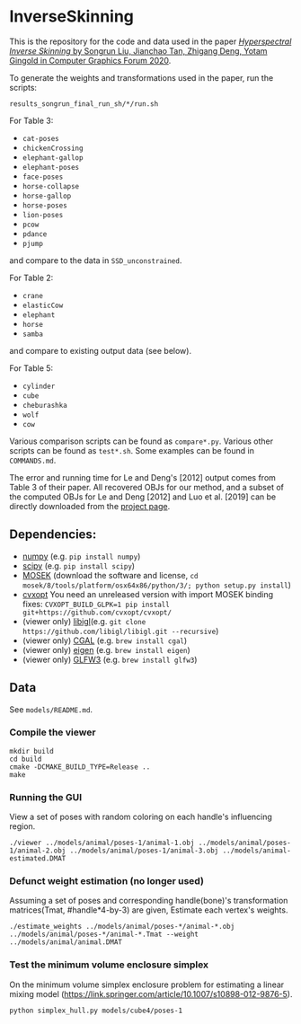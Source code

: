 # InverseSkinning

This is the repository for the code and data used in the paper [*Hyperspectral Inverse Skinning* by Songrun Liu, Jianchao Tan, Zhigang Deng, Yotam Gingold in Computer Graphics Forum 2020](https://cragl.cs.gmu.edu/hyperskinning/).

To generate the weights and transformations used in the paper, run the scripts:

    results_songrun_final_run_sh/*/run.sh

For Table 3:

* `cat-poses`
* `chickenCrossing`
* `elephant-gallop`
* `elephant-poses`
* `face-poses`
* `horse-collapse`
* `horse-gallop`
* `horse-poses`
* `lion-poses`
* `pcow`
* `pdance`
* `pjump`

and compare to the data in `SSD_unconstrained`.

For Table 2:

* `crane`
* `elasticCow`
* `elephant`
* `horse`
* `samba`

and compare to existing output data (see below).

For Table 5:

* `cylinder`
* `cube`
* `cheburashka`
* `wolf`
* `cow`

Various comparison scripts can be found as `compare*.py`.
Various other scripts can be found as `test*.sh`.
Some examples can be found in `COMMANDS.md`.

The error and running time for Le and Deng's [2012] output comes from Table 3 of their paper. All recovered OBJs for our method, and a subset of the computed OBJs for Le and Deng [2012] and Luo et al. [2019] can be directly downloaded from the [project page](https://cragl.cs.gmu.edu/hyperskinning/).

## Dependencies:

- [numpy](http://www.numpy.org/) (e.g. `pip install numpy`)
- [scipy](https://www.scipy.org/) (e.g. `pip install scipy`)
- [MOSEK](https://mosek.com/) (download the software and license, `cd mosek/8/tools/platform/osx64x86/python/3/; python setup.py install`)
- [cvxopt](http://cvxopt.org/) You need an unreleased version with import MOSEK binding fixes: `CVXOPT_BUILD_GLPK=1 pip install git+https://github.com/cvxopt/cvxopt/`
- (viewer only) [libigl](https://github.com/libigl/libigl)(e.g. `git clone https://github.com/libigl/libigl.git --recursive`)
- (viewer only) [CGAL](http://www.cgal.org) (e.g. `brew install cgal`)
- (viewer only) [eigen](http://eigen.tuxfamily.org/) (e.g. `brew install eigen`)
- (viewer only) [GLFW3](http://www.glfw.org/) (e.g. `brew install glfw3`)

## Data

See `models/README.md`.

### Compile the viewer

    mkdir build
    cd build
    cmake -DCMAKE_BUILD_TYPE=Release ..
    make

### Running the GUI

View a set of poses with random coloring on each handle's influencing region.

	./viewer ../models/animal/poses-1/animal-1.obj ../models/animal/poses-1/animal-2.obj ../models/animal/poses-1/animal-3.obj ../models/animal-estimated.DMAT
	
### Defunct weight estimation (no longer used)

Assuming a set of poses and corresponding handle(bone)'s transformation matrices(Tmat, #handle*4-by-3) are given,
Estimate each vertex's weights.

	./estimate_weights ../models/animal/poses-*/animal-*.obj ../models/animal/poses-*/animal-*.Tmat --weight ../models/animal/animal.DMAT	

### Test the minimum volume enclosure simplex
On the minimum volume simplex enclosure problem for estimating a linear mixing model
(https://link.springer.com/article/10.1007/s10898-012-9876-5).

	python simplex_hull.py models/cube4/poses-1
